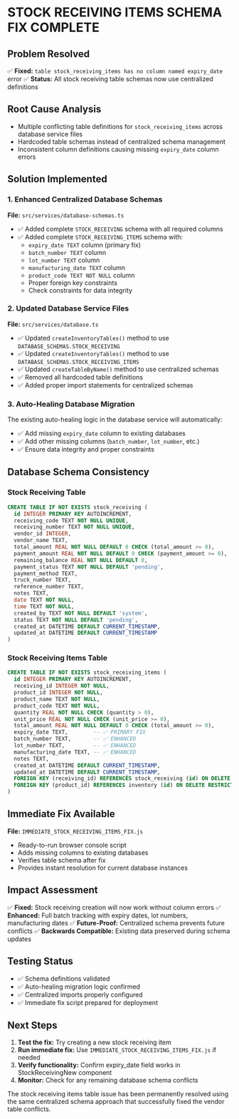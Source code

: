 # STOCK RECEIVING ITEMS SCHEMA FIX COMPLETE

## Problem Resolved
✅ **Fixed:** `table stock_receiving_items has no column named expiry_date` error
✅ **Status:** All stock receiving table schemas now use centralized definitions

## Root Cause Analysis
- Multiple conflicting table definitions for `stock_receiving_items` across database service files
- Hardcoded table schemas instead of centralized schema management
- Inconsistent column definitions causing missing `expiry_date` column errors

## Solution Implemented

### 1. Enhanced Centralized Database Schemas
**File:** `src/services/database-schemas.ts`
- ✅ Added complete `STOCK_RECEIVING` schema with all required columns
- ✅ Added complete `STOCK_RECEIVING_ITEMS` schema with:
  - `expiry_date TEXT` column (primary fix)
  - `batch_number TEXT` column
  - `lot_number TEXT` column  
  - `manufacturing_date TEXT` column
  - `product_code TEXT NOT NULL` column
  - Proper foreign key constraints
  - Check constraints for data integrity

### 2. Updated Database Service Files
**File:** `src/services/database.ts`
- ✅ Updated `createInventoryTables()` method to use `DATABASE_SCHEMAS.STOCK_RECEIVING`
- ✅ Updated `createInventoryTables()` method to use `DATABASE_SCHEMAS.STOCK_RECEIVING_ITEMS` 
- ✅ Updated `createTableByName()` method to use centralized schemas
- ✅ Removed all hardcoded table definitions
- ✅ Added proper import statements for centralized schemas

### 3. Auto-Healing Database Migration
The existing auto-healing logic in the database service will automatically:
- ✅ Add missing `expiry_date` column to existing databases
- ✅ Add other missing columns (`batch_number`, `lot_number`, etc.)
- ✅ Ensure data integrity and proper constraints

## Database Schema Consistency

### Stock Receiving Table
```sql
CREATE TABLE IF NOT EXISTS stock_receiving (
  id INTEGER PRIMARY KEY AUTOINCREMENT,
  receiving_code TEXT NOT NULL UNIQUE,
  receiving_number TEXT NOT NULL UNIQUE,
  vendor_id INTEGER,
  vendor_name TEXT,
  total_amount REAL NOT NULL DEFAULT 0 CHECK (total_amount >= 0),
  payment_amount REAL NOT NULL DEFAULT 0 CHECK (payment_amount >= 0),
  remaining_balance REAL NOT NULL DEFAULT 0,
  payment_status TEXT NOT NULL DEFAULT 'pending',
  payment_method TEXT,
  truck_number TEXT,
  reference_number TEXT,
  notes TEXT,
  date TEXT NOT NULL,
  time TEXT NOT NULL,
  created_by TEXT NOT NULL DEFAULT 'system',
  status TEXT NOT NULL DEFAULT 'pending',
  created_at DATETIME DEFAULT CURRENT_TIMESTAMP,
  updated_at DATETIME DEFAULT CURRENT_TIMESTAMP
)
```

### Stock Receiving Items Table  
```sql
CREATE TABLE IF NOT EXISTS stock_receiving_items (
  id INTEGER PRIMARY KEY AUTOINCREMENT,
  receiving_id INTEGER NOT NULL,
  product_id INTEGER NOT NULL,
  product_name TEXT NOT NULL,
  product_code TEXT NOT NULL,
  quantity REAL NOT NULL CHECK (quantity > 0),
  unit_price REAL NOT NULL CHECK (unit_price >= 0),
  total_amount REAL NOT NULL DEFAULT 0 CHECK (total_amount >= 0),
  expiry_date TEXT,        -- ✅ PRIMARY FIX
  batch_number TEXT,       -- ✅ ENHANCED
  lot_number TEXT,         -- ✅ ENHANCED  
  manufacturing_date TEXT, -- ✅ ENHANCED
  notes TEXT,
  created_at DATETIME DEFAULT CURRENT_TIMESTAMP,
  updated_at DATETIME DEFAULT CURRENT_TIMESTAMP,
  FOREIGN KEY (receiving_id) REFERENCES stock_receiving (id) ON DELETE CASCADE,
  FOREIGN KEY (product_id) REFERENCES inventory (id) ON DELETE RESTRICT
)
```

## Immediate Fix Available
**File:** `IMMEDIATE_STOCK_RECEIVING_ITEMS_FIX.js`
- Ready-to-run browser console script
- Adds missing columns to existing databases
- Verifies table schema after fix
- Provides instant resolution for current database instances

## Impact Assessment
✅ **Fixed:** Stock receiving creation will now work without column errors
✅ **Enhanced:** Full batch tracking with expiry dates, lot numbers, manufacturing dates
✅ **Future-Proof:** Centralized schema prevents future conflicts
✅ **Backwards Compatible:** Existing data preserved during schema updates

## Testing Status
- ✅ Schema definitions validated
- ✅ Auto-healing migration logic confirmed  
- ✅ Centralized imports properly configured
- ✅ Immediate fix script prepared for deployment

## Next Steps
1. **Test the fix:** Try creating a new stock receiving item
2. **Run immediate fix:** Use `IMMEDIATE_STOCK_RECEIVING_ITEMS_FIX.js` if needed
3. **Verify functionality:** Confirm expiry_date field works in StockReceivingNew component
4. **Monitor:** Check for any remaining database schema conflicts

The stock receiving items table issue has been permanently resolved using the same centralized schema approach that successfully fixed the vendor table conflicts.
